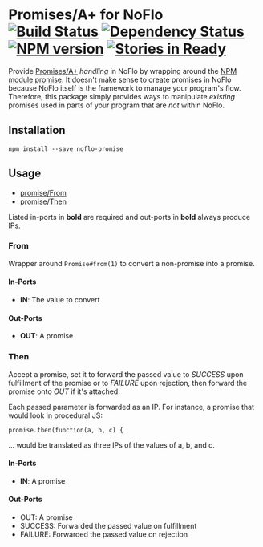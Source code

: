 # Promises/A+ for NoFlo <br/>[![Build Status](https://secure.travis-ci.org/kenhkan/noflo-promise.png?branch=master)](http://travis-ci.org/kenhkan/noflo-promise) [![Dependency Status](https://david-dm.org/kenhkan/noflo-promise.png)](https://david-dm.org/kenhkan/noflo-promise) [![NPM version](https://badge.fury.io/js/noflo-promise.png)](http://badge.fury.io/js/noflo-promise) [![Stories in Ready](https://badge.waffle.io/kenhkan/noflo-promise.png)](http://waffle.io/kenhkan/noflo-promise)

Provide [Promises/A+](http://promises-aplus.github.io/promises-spec/)
_handling_ in NoFlo by wrapping around the [NPM module
promise](https://npmjs.org/package/promise). It doesn't make sense to create
promises in NoFlo because NoFlo itself is the framework to manage your
program's flow. Therefore, this package simply provides ways to manipulate
_existing_ promises used in parts of your program that are _not_ within NoFlo.


## Installation

`npm install --save noflo-promise`

## Usage

* [promise/From](#from)
* [promise/Then](#then)

Listed in-ports in **bold** are required and out-ports in **bold** always produce IPs.


### From

Wrapper around `Promise#from(1)` to convert a non-promise into a promise.

#### In-Ports

* **IN**: The value to convert

#### Out-Ports

* **OUT**: A promise


### Then

Accept a promise, set it to forward the passed value to _SUCCESS_ upon
fulfillment of the promise or to _FAILURE_ upon rejection, then forward the
promise onto _OUT_ if it's attached.

Each passed parameter is forwarded as an IP. For instance, a promise that would
look in procedural JS:

    promise.then(function(a, b, c) {

... would be translated as three IPs of the values of a, b, and c.

#### In-Ports

* **IN**: A promise

#### Out-Ports

* OUT: A promise
* SUCCESS: Forwarded the passed value on fulfillment
* FAILURE: Forwarded the passed value on rejection

